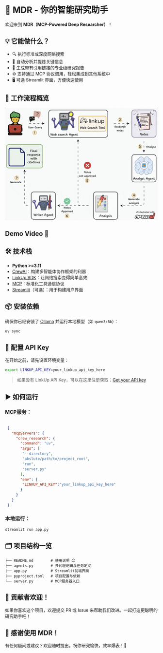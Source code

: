 # 🚀 MDR - 你的智能研究助手

欢迎来到 **MDR（MCP-Powered Deep Researcher）**！  
## 💡 它能做什么？

- 🔍 执行标准或深度网络搜索
- 🧠 自动分析并提炼关键信息
- 📄 生成带有引用链接的专业级研究报告
- ⚙️ 支持通过 MCP 协议调用，轻松集成到其他系统中
- 🖥️ 可选 Streamlit 界面，方便快速使用

## 🔄 工作流程概览

![MDR工作流程](assets/workflow.png)

## Demo Video 🎥



## 🛠 技术栈

- **Python >=3.11**
- [CrewAI](https://github.com/joaomdmoura/crewai)：构建多智能体协作框架的利器
- [LinkUp SDK](https://linkup.ai/)：让网络搜索变得简单高效
- [MCP](https://github.com/withcatai/mcp)：标准化工具通信协议
- [Streamlit](https://streamlit.io/)（可选）：用于构建用户界面

## 📦 安装依赖

确保你已经安装了 [Ollama](https://ollama.com/) 并运行本地模型（如 `qwen3:8b`）：

```bash
uv sync
```


## 🔐 配置 API Key

在开始之前，请先设置环境变量：

```bash
export LINKUP_API_KEY=your_linkup_api_key_here
```

> 如果没有 LinkUp API Key，可以在这里注册获取：[Get your API key](https://app.linkup.so/sign-up)


## ▶️ 如何运行

### MCP服务：

```json

 {
   "mcpServers": {
     "crew_research": {
       "command": "uv",
       "args": [
        "--directory",
        "abslute/path/to/project_root",
        "run",
        "server.py"
       ],
       "env": {
        "LINKUP_API_KEY":"your_linkup_api_key_here"
       }
     }
   }
 }

```

### 本地运行：

```bash
streamlit run app.py
```


## 🗂 项目结构一览

```
├── README.md        # 使用说明 😊
├── agents.py        # 多代理逻辑与任务定义
├── app.py           # Streamlit前端界面
├── pyproject.toml   # 项目配置与依赖
└── server.py        # MCP服务器入口
```

## 👥 贡献者欢迎！

如果你喜欢这个项目，欢迎提交 PR 或 Issue 来帮助我们改进。一起打造更聪明的研究助手吧！


## 🙌 感谢使用 MDR！

有任何疑问或建议？欢迎随时提出。祝你研究愉快，效率爆表！🚀
